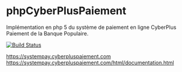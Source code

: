 phpCyberPlusPaiement
====================

Implémentation en php 5 du système de paiement en ligne CyberPlus Paiement de
la Banque Populaire.

[![Build Status](https://secure.travis-ci.org/krichprollsch/phpCyberPlusPaiement.png)](http://travis-ci.org/krichprollsch/phpCyberPlusPaiement)

https://systempay.cyberpluspaiement.com
https://systempay.cyberpluspaiement.com/html/documentation.html

